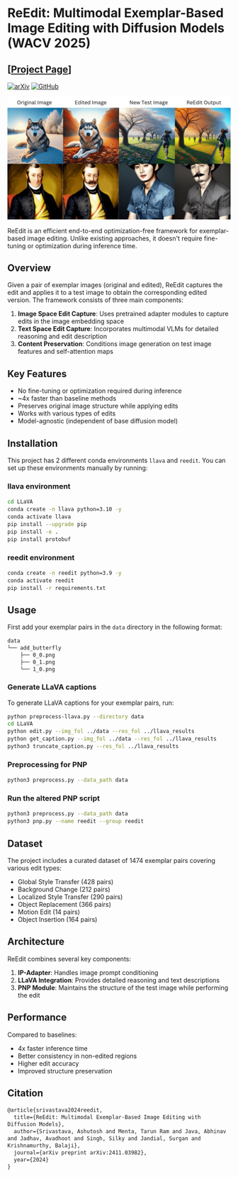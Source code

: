 # ReEdit: Multimodal Exemplar-Based Image Editing with Diffusion Models (WACV 2025)

## [<a href="https://reedit-diffusion.github.io/" target="_blank">Project Page</a>]
[![arXiv](https://img.shields.io/badge/arXiv-ReEdit-b31b1b.svg)](https://arxiv.org/abs/2411.03982)
[![GitHub](https://img.shields.io/badge/GitHub-ReEdit-4CAF50)](https://github.com/reedit-diffusion/reedit-diffusion.github.io)

![ReEdit Overview](static/images/banner.jpg)

ReEdit is an efficient end-to-end optimization-free framework for exemplar-based image editing. Unlike existing approaches, it doesn't require fine-tuning or optimization during inference time.

## Overview

Given a pair of exemplar images (original and edited), ReEdit captures the edit and applies it to a test image to obtain the corresponding edited version. The framework consists of three main components:

1. **Image Space Edit Capture**: Uses pretrained adapter modules to capture edits in the image embedding space
2. **Text Space Edit Capture**: Incorporates multimodal VLMs for detailed reasoning and edit description
3. **Content Preservation**: Conditions image generation on test image features and self-attention maps

## Key Features

- No fine-tuning or optimization required during inference
- ~4x faster than baseline methods
- Preserves original image structure while applying edits
- Works with various types of edits
- Model-agnostic (independent of base diffusion model)

## Installation

This project has 2 different conda environments `llava` and `reedit`. You can set up these environments manually by running:

### llava environment
```bash
cd LLaVA
conda create -n llava python=3.10 -y
conda activate llava 
pip install --upgrade pip
pip install -e .
pip install protobuf
```

### reedit environment
```bash
conda create -n reedit python=3.9 -y
conda activate reedit
pip install -r requirements.txt
```

## Usage
First add your exemplar pairs in the `data` directory in the following format:
```
data
└── add_butterfly
    ├── 0_0.png
    ├── 0_1.png
    └── 1_0.png
```

### Generate LLaVA captions
To generate LLaVA captions for your exemplar pairs, run:
```bash
python preprocess-llava.py --directory data
cd LLaVA
python edit.py --img_fol ../data --res_fol ../llava_results
python get_caption.py --img_fol ../data --res_fol ../llava_results
python3 truncate_caption.py --res_fol ../llava_results
```

### Preprocessing for PNP
```bash
python3 preprocess.py --data_path data
```

### Run the altered PNP script
```bash
python3 preprocess.py --data_path data
python3 pnp.py --name reedit --group reedit
```

## Dataset

The project includes a curated dataset of 1474 exemplar pairs covering various edit types:

- Global Style Transfer (428 pairs)
- Background Change (212 pairs)
- Localized Style Transfer (290 pairs)
- Object Replacement (366 pairs)
- Motion Edit (14 pairs)
- Object Insertion (164 pairs)

## Architecture

ReEdit combines several key components:

1. **IP-Adapter**: Handles image prompt conditioning
2. **LLaVA Integration**: Provides detailed reasoning and text descriptions
3. **PNP Module**: Maintains the structure of the test image while performing the edit

## Performance

Compared to baselines:
- 4x faster inference time
- Better consistency in non-edited regions
- Higher edit accuracy
- Improved structure preservation

## Citation

```
@article{srivastava2024reedit,
  title={ReEdit: Multimodal Exemplar-Based Image Editing with Diffusion Models},
  author={Srivastava, Ashutosh and Menta, Tarun Ram and Java, Abhinav and Jadhav, Avadhoot and Singh, Silky and Jandial, Surgan and Krishnamurthy, Balaji},
  journal={arXiv preprint arXiv:2411.03982},
  year={2024}
}
```
